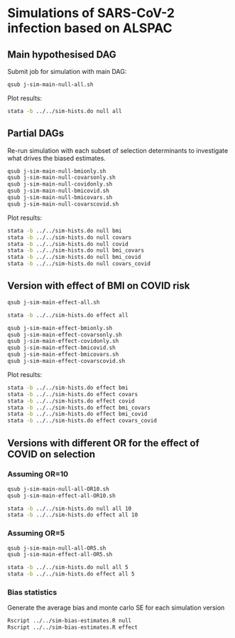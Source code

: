 

# Simulations of SARS-CoV-2 infection based on ALSPAC


## Main hypothesised DAG


Submit job for simulation with main DAG:

```bash
qsub j-sim-main-null-all.sh
```

Plot results:

```bash
stata -b ../../sim-hists.do null all
```


## Partial DAGs

Re-run simulation with each subset of selection determinants to investigate what drives the biased estimates.

```bash
qsub j-sim-main-null-bmionly.sh
qsub j-sim-main-null-covarsonly.sh 
qsub j-sim-main-null-covidonly.sh 
qsub j-sim-main-null-bmicovid.sh 
qsub j-sim-main-null-bmicovars.sh 
qsub j-sim-main-null-covarscovid.sh 
```

Plot results:

```bash
stata -b ../../sim-hists.do null bmi
stata -b ../../sim-hists.do null covars
stata -b ../../sim-hists.do null covid
stata -b ../../sim-hists.do null bmi_covars
stata -b ../../sim-hists.do null bmi_covid
stata -b ../../sim-hists.do null covars_covid
```


## Version with effect of BMI on COVID risk

```bash
qsub j-sim-main-effect-all.sh
```

```bash
stata -b ../../sim-hists.do effect all
```

```bash
qsub j-sim-main-effect-bmionly.sh
qsub j-sim-main-effect-covarsonly.sh
qsub j-sim-main-effect-covidonly.sh
qsub j-sim-main-effect-bmicovid.sh
qsub j-sim-main-effect-bmicovars.sh 
qsub j-sim-main-effect-covarscovid.sh 
```

Plot results:

```bash
stata -b ../../sim-hists.do effect bmi
stata -b ../../sim-hists.do effect covars
stata -b ../../sim-hists.do effect covid
stata -b ../../sim-hists.do effect bmi_covars
stata -b ../../sim-hists.do effect bmi_covid
stata -b ../../sim-hists.do effect covars_covid
```




## Versions with different OR for the effect of COVID on selection

### Assuming OR=10

```bash
qsub j-sim-main-null-all-OR10.sh
qsub j-sim-main-effect-all-OR10.sh
```

```bash
stata -b ../../sim-hists.do null all 10
stata -b ../../sim-hists.do effect all 10
```

### Assuming OR=5

```bash
qsub j-sim-main-null-all-OR5.sh
qsub j-sim-main-effect-all-OR5.sh
```

```bash
stata -b ../../sim-hists.do null all 5
stata -b ../../sim-hists.do effect all 5
```



###
### Bias statistics


Generate the average bias and monte carlo SE for each simulation version

```bash
Rscript ../../sim-bias-estimates.R null
Rscript ../../sim-bias-estimates.R effect
```

